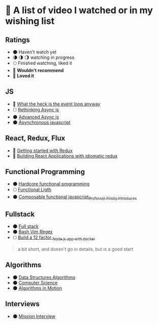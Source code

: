 # :movie_camera: A list of video I watched or in my wishing list

## Ratings

- 🌑 Haven't watch yet
- 🌘 🌗 🌖 watching in progress
- 🌕 Finished watching, liked it
- 🌝 **Wouldn't recommend**
- 🌟 **Loved it**

## JS

- 🌟 [What the heck is the event loop anyway](https://www.youtube.com/watch?v=8aGhZQkoFbQ)
- 🌕 [Rethinking Async js](https://frontendmasters.com/courses/rethinking-async-js/)
- 🌑 [Advanced Async js](https://frontendmasters.com/courses/advanced-async-js/)
- 🌑 [Asynchronous javascript](https://frontendmasters.com/courses/asynchronous-javascript/)

## React, Redux, Flux

- 🌟 [Getting started with Redux](https://egghead.io/courses/getting-started-with-redux)
- 🌟 [Building React Applications with idiomatic redux](https://egghead.io/courses/building-react-applications-with-idiomatic-redux)

## Functional Programming

- 🌑 [Hardcore functional programming](https://frontendmasters.com/courses/functional-javascript-v2/)
- 🌕 [Functional Ligth](https://frontendmasters.com/courses/functional-javascript/)
- 🌑 [Composable functional javascript<sub>Professor Frisby Introduces</sub>](https://egghead.io/courses/professor-frisby-introduces-composable-functional-javascript)

## Fullstack

- 🌑 [Full stack](https://frontendmasters.com/courses/full-stack/)
- 🌑 [Bash Vim Regex](https://frontendmasters.com/courses/bash-vim-regex/)
- 🌕 [Build a 12 factor <sub>Node js app with docker</sub>](https://egghead.io/courses/build-a-twelve-factor-node-js-app-with-docker)
> a bit short, and doesn't go in details, but is a good start

## Algorithms

- 🌑 [Data Structures Algorithms](https://frontendmasters.com/courses/data-structures-algorithms/)
- 🌑 [Computer Science](https://frontendmasters.com/courses/computer-science/)
- 🌑 [Algorithms in Motion](https://www.manning.com/livevideo/algorithms-in-motion)

## Interviews

- 🌑 [Mission Interview](https://bigmachine.io/products/mission-interview)
